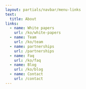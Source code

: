 ```yaml
---
layout: partials/navbar/menu-links
text:
  title: About
links:
  - name: White papers
    url: /ko/white-papers
  - name: Team
    url: /ko/team
  - name: partnerships
    url: /partnerships
  - name: Faq
    url: /ko/faq
  - name: Blog
    url: /ko/blog
  - name: Contact
    url: /contact
---
```

